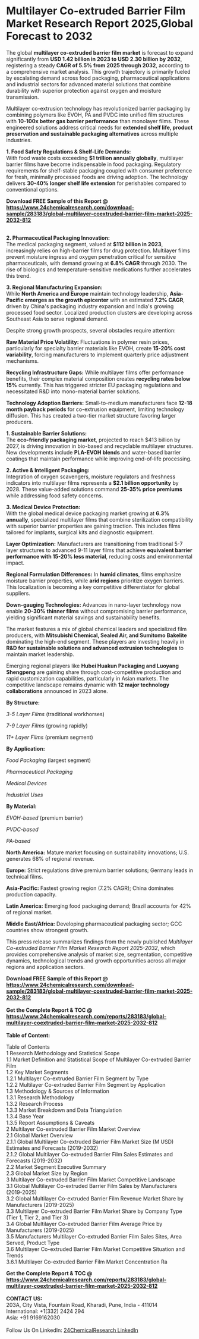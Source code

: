 <h1>Multilayer Co-extruded Barrier Film Market Research Report 2025,Global Forecast to 2032</h1><p>The global <strong>multilayer co-extruded barrier film market</strong> is forecast to expand significantly from <strong>USD 1.42 billion in 2023 to USD 2.30 billion by 2032</strong>, registering a steady <strong>CAGR of 5.5% from 2025 through 2032</strong>, according to a comprehensive market analysis. This growth trajectory is primarily fueled by escalating demand across food packaging, pharmaceutical applications and industrial sectors for advanced material solutions that combine durability with superior protection against oxygen and moisture transmission.</p><p>Multilayer co-extrusion technology has revolutionized barrier packaging by combining polymers like EVOH, PA and PVDC into unified film structures with <strong>10-100x better gas barrier performance</strong> than monolayer films. These engineered solutions address critical needs for <strong>extended shelf life, product preservation and sustainable packaging alternatives</strong> across multiple industries.</p><p><strong>1. Food Safety Regulations &amp; Shelf-Life Demands:</strong><br>
With food waste costs exceeding <strong>$1 trillion annually globally</strong>, multilayer barrier films have become indispensable in food packaging. Regulatory requirements for shelf-stable packaging coupled with consumer preference for fresh, minimally processed foods are driving adoption. The technology delivers <strong>30-40% longer shelf life extension</strong> for perishables compared to conventional options.</p><div><b>Download FREE Sample of this Report @ 
            <a href="https://www.24chemicalresearch.com/download-sample/283183/global-multilayer-coextruded-barrier-film-market-2025-2032-812">
            https://www.24chemicalresearch.com/download-sample/283183/global-multilayer-coextruded-barrier-film-market-2025-2032-812</a></b></div><br><p><strong>2. Pharmaceutical Packaging Innovation:</strong><br>
The medical packaging segment, valued at <strong>$112 billion in 2023</strong>, increasingly relies on high-barrier films for drug protection. Multilayer films prevent moisture ingress and oxygen penetration critical for sensitive pharmaceuticals, with demand growing at <strong>6.8% CAGR</strong> through 2030. The rise of biologics and temperature-sensitive medications further accelerates this trend.</p><p><strong>3. Regional Manufacturing Expansion:</strong><br>
While <strong>North America and Europe</strong> maintain technology leadership, <strong>Asia-Pacific emerges as the growth epicenter</strong> with an estimated <strong>7.2% CAGR</strong>, driven by China's packaging industry expansion and India's growing processed food sector. Localized production clusters are developing across Southeast Asia to serve regional demand.</p><p>Despite strong growth prospects, several obstacles require attention:</p><p><strong>Raw Material Price Volatility:</strong> Fluctuations in polymer resin prices, particularly for specialty barrier materials like EVOH, create <strong>15-20% cost variability</strong>, forcing manufacturers to implement quarterly price adjustment mechanisms.</p><p><strong>Recycling Infrastructure Gaps:</strong> While multilayer films offer performance benefits, their complex material composition creates <strong>recycling rates below 15%</strong> currently. This has triggered stricter EU packaging regulations and necessitated R&amp;D into mono-material barrier solutions.</p><p><strong>Technology Adoption Barriers:</strong> Small-to-medium manufacturers face <strong>12-18 month payback periods</strong> for co-extrusion equipment, limiting technology diffusion. This has created a two-tier market structure favoring larger producers.</p><p><strong>1. Sustainable Barrier Solutions:</strong><br>
The <strong>eco-friendly packaging market</strong>, projected to reach $413 billion by 2027, is driving innovation in bio-based and recyclable multilayer structures. New developments include <strong>PLA-EVOH blends</strong> and water-based barrier coatings that maintain performance while improving end-of-life processing.</p><p><strong>2. Active &amp; Intelligent Packaging:</strong><br>
Integration of oxygen scavengers, moisture regulators and freshness indicators into multilayer films represents a <strong>$2.1 billion opportunity</strong> by 2028. These value-added solutions command <strong>25-35% price premiums</strong> while addressing food safety concerns.</p><p><strong>3. Medical Device Protection:</strong><br>
With the global medical device packaging market growing at <strong>6.3% annually</strong>, specialized multilayer films that combine sterilization compatibility with superior barrier properties are gaining traction. This includes films tailored for implants, surgical kits and diagnostic equipment.</p><p><strong>Layer Optimization:</strong> Manufacturers are transitioning from traditional 5-7 layer structures to advanced 9-11 layer films that achieve <strong>equivalent barrier performance with 15-20% less material</strong>, reducing costs and environmental impact.</p><p><strong>Regional Formulation Differences:</strong> In <strong>humid climates</strong>, films emphasize moisture barrier properties, while <strong>arid regions</strong> prioritize oxygen barriers. This localization is becoming a key competitive differentiator for global suppliers.</p><p><strong>Down-gauging Technologies:</strong> Advances in nano-layer technology now enable <strong>20-30% thinner films</strong> without compromising barrier performance, yielding significant material savings and sustainability benefits.</p><p>The market features a mix of global chemical leaders and specialized film producers, with <strong>Mitsubishi Chemical, Sealed Air, and Sumitomo Bakelite</strong> dominating the high-end segment. These players are investing heavily in <strong>R&amp;D for sustainable solutions and advanced extrusion technologies</strong> to maintain market leadership.</p><p>Emerging regional players like <strong>Hubei Huakun Packaging and Luoyang Shengpeng</strong> are gaining share through cost-competitive production and rapid customization capabilities, particularly in Asian markets. The competitive landscape remains dynamic with <strong>12 major technology collaborations</strong> announced in 2023 alone.</p><p><strong>By Structure:</strong></p><p><em>3-5 Layer Films</em> (traditional workhorses)</p><p><em>7-9 Layer Films</em> (growing rapidly)</p><p><em>11+ Layer Films</em> (premium segment)</p><p><strong>By Application:</strong></p><p><em>Food Packaging</em> (largest segment)</p><p><em>Pharmaceutical Packaging</em></p><p><em>Medical Devices</em></p><p><em>Industrial Uses</em></p><p><strong>By Material:</strong></p><p><em>EVOH-based</em> (premium barrier)</p><p><em>PVDC-based</em></p><p><em>PA-based</em></p><p><strong>North America:</strong> Mature market focusing on sustainability innovations; U.S. generates 68% of regional revenue.</p><p><strong>Europe:</strong> Strict regulations drive premium barrier solutions; Germany leads in technical films.</p><p><strong>Asia-Pacific:</strong> Fastest growing region (7.2% CAGR); China dominates production capacity.</p><p><strong>Latin America:</strong> Emerging food packaging demand; Brazil accounts for 42% of regional market.</p><p><strong>Middle East/Africa:</strong> Developing pharmaceutical packaging sector; GCC countries show strongest growth.</p><p>This press release summarizes findings from the newly published <em>Multilayer Co-extruded Barrier Film Market Research Report 2025-2032</em>, which provides comprehensive analysis of market size, segmentation, competitive dynamics, technological trends and growth opportunities across all major regions and application sectors.</p><div><b>Download FREE Sample of this Report @ 
            <a href="https://www.24chemicalresearch.com/download-sample/283183/global-multilayer-coextruded-barrier-film-market-2025-2032-812">
            https://www.24chemicalresearch.com/download-sample/283183/global-multilayer-coextruded-barrier-film-market-2025-2032-812</a></b></div><br><div><b>Get the Complete Report & TOC @ 
            <a href="https://www.24chemicalresearch.com/reports/283183/global-multilayer-coextruded-barrier-film-market-2025-2032-812">
            https://www.24chemicalresearch.com/reports/283183/global-multilayer-coextruded-barrier-film-market-2025-2032-812</a></b></div><br>
            <b>Table of Content:</b><p>Table of Contents<br />
1 Research Methodology and Statistical Scope<br />
1.1 Market Definition and Statistical Scope of Multilayer Co-extruded Barrier Film<br />
1.2 Key Market Segments<br />
1.2.1 Multilayer Co-extruded Barrier Film Segment by Type<br />
1.2.2 Multilayer Co-extruded Barrier Film Segment by Application<br />
1.3 Methodology & Sources of Information<br />
1.3.1 Research Methodology<br />
1.3.2 Research Process<br />
1.3.3 Market Breakdown and Data Triangulation<br />
1.3.4 Base Year<br />
1.3.5 Report Assumptions & Caveats<br />
2 Multilayer Co-extruded Barrier Film Market Overview<br />
2.1 Global Market Overview<br />
2.1.1 Global Multilayer Co-extruded Barrier Film Market Size (M USD) Estimates and Forecasts (2019-2032)<br />
2.1.2 Global Multilayer Co-extruded Barrier Film Sales Estimates and Forecasts (2019-2032)<br />
2.2 Market Segment Executive Summary<br />
2.3 Global Market Size by Region<br />
3 Multilayer Co-extruded Barrier Film Market Competitive Landscape<br />
3.1 Global Multilayer Co-extruded Barrier Film Sales by Manufacturers (2019-2025)<br />
3.2 Global Multilayer Co-extruded Barrier Film Revenue Market Share by Manufacturers (2019-2025)<br />
3.3 Multilayer Co-extruded Barrier Film Market Share by Company Type (Tier 1, Tier 2, and Tier 3)<br />
3.4 Global Multilayer Co-extruded Barrier Film Average Price by Manufacturers (2019-2025)<br />
3.5 Manufacturers Multilayer Co-extruded Barrier Film Sales Sites, Area Served, Product Type<br />
3.6 Multilayer Co-extruded Barrier Film Market Competitive Situation and Trends<br />
3.6.1 Multilayer Co-extruded Barrier Film Market Concentration Ra</p><div><b>Get the Complete Report & TOC @ 
            <a href="https://www.24chemicalresearch.com/reports/283183/global-multilayer-coextruded-barrier-film-market-2025-2032-812">
            https://www.24chemicalresearch.com/reports/283183/global-multilayer-coextruded-barrier-film-market-2025-2032-812</a></b></div><br><b>CONTACT US:</b><br>
            203A, City Vista, Fountain Road, Kharadi, Pune, India - 411014<br>
            International: +1(332) 2424 294<br>
            Asia: +91 9169162030 <br><br>
            Follow Us On LinkedIn: <a href="https://www.linkedin.com/company/24chemicalresearch/">24ChemicalResearch LinkedIn</a>